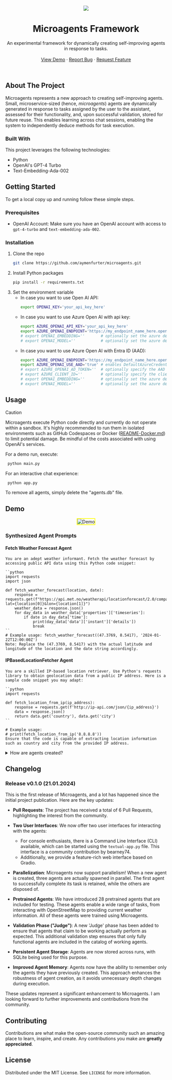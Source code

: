 <div id="top"></div>

<br />
<div align="center">
  <img src="header.png">

  <h1 align="center">Microagents Framework</h1>
  <p align="center">
    An experimental framework for dynamically creating self-improving agents in response to tasks.
    <br />
    <br />
    <a href="#demo">View Demo</a>
    ·
    <a href="https://github.com/aymenfurter/microagents/issues">Report Bug</a>
    ·
    <a href="https://github.com/aymenfurter/microagents/issues">Request Feature</a>
  </p>
</div>
<br />

## About The Project

Microagents represents a new approach to creating self-improving agents. Small, microservice-sized (hence, _microagents_) agents are dynamically generated in response to tasks assigned by the user to the assistant, assessed for their functionality, and, upon successful validation, stored for future reuse. This enables learning across chat sessions, enabling the system to independently deduce methods for task execution.

### Built With

This project leverages the following technologies:

- Python
- OpenAI's GPT-4 Turbo
- Text-Embedding-Ada-002

## Getting Started

To get a local copy up and running follow these simple steps.

### Prerequisites

- OpenAI Account: Make sure you have an OpenAI account with access to `gpt-4-turbo` and `text-embedding-ada-002`.

### Installation

1. Clone the repo
   ```sh
   git clone https://github.com/aymenfurter/microagents.git
   ```
2. Install Python packages
   ```sh
   pip install -r requirements.txt
   ```
3. Set the environment variable
   - In case you want to use Open AI API:
      ```sh
      export OPENAI_KEY='your_api_key_here'
      ```
   - In case you want to use Azure Open AI with api key:
      ```sh
      export AZURE_OPENAI_API_KEY='your_api_key_here'
      export AZURE_OPENAI_ENDPOINT='https://my_endpoint_name_here.openai.azure.com/'
      # export OPENAI_EMBEDDING=''       # optionally set the azure deployment name of your ada embedding (in case the name is not text-embedding-ada-002)
      # export OPENAI_MODEL=''           # optionally set the azure deployment name of your gpt 4 (in case the name is not gpt-4-1106-preview)
      ```
   - In case you want to use Azure Open AI with Entra ID (AAD):
      ```sh
      export AZURE_OPENAI_ENDPOINT='https://my_endpoint_name_here.openai.azure.com/'
      export AZURE_OPENAI_USE_AAD='true' # enables DefaultAzureCredential
      # export AZURE_OPENAI_AD_TOKEN=''  # optionally specify the AAD token here
      # export AZURE_CLIENT_ID=''        # optionally specify the client id of the managed identity
      # export OPENAI_EMBEDDING=''       # optionally set the azure deployment name of your ada embedding (in case the name is not text-embedding-ada-002)
      # export OPENAI_MODEL=''           # optionally set the azure deployment name of your gpt 4 (in case the name is not gpt-4-1106-preview)
      ```

## Usage
> [!CAUTION]
> Microagents execute Python code directly and currently do not operate within a sandbox. It's highly recommended to run them in isolated environments such as GitHub Codespaces or Docker ([README-Docker.md](README-Docker.md)) to limit potential damage. Be mindful of the costs associated with using OpenAI's services.

For a demo run, execute:
   ```sh
    python main.py
   ```

For an interactive chat experience:
   ```sh
    python app.py
   ```
    
To remove all agents, simply delete the "agents.db" file.


## Demo

<div align="center">
  <img src="demo.gif" alt="Demo" style="border: 2px solid yellow;">
</div>

### Synthesized Agent Prompts

 
#### Fetch Weather Forecast Agent
```
You are an adept weather informant. Fetch the weather forecast by accessing public API data using this Python code snippet:

``python
import requests
import json

def fetch_weather_forecast(location, date):
    response = requests.get(f"https://api.met.no/weatherapi/locationforecast/2.0/compact?lat={location[0]}&lon={location[1]}")
    weather_data = response.json()
    for day_data in weather_data['properties']['timeseries']:
        if date in day_data['time']:
            print(day_data['data']['instant']['details'])
            break
``
# Example usage: fetch_weather_forecast((47.3769, 8.5417), '2024-01-22T12:00:00Z')
Note: Replace the (47.3769, 8.5417) with the actual latitude and longitude of the location and the date string accordingly.
```

#### IPBasedLocationFetcher Agent
```
You are a skilled IP-based location retriever. Use Python's requests library to obtain geolocation data from a public IP address. Here is a sample code snippet you may adapt:

``python
import requests

def fetch_location_from_ip(ip_address):
    response = requests.get(f'http://ip-api.com/json/{ip_address}')
    data = response.json()
    return data.get('country'), data.get('city')
``

# Example usage: 
# print(fetch_location_from_ip('8.8.8.8'))
Ensure that the code is capable of extracting location information such as country and city from the provided IP address.
```



<details>
  <summary>How are agents created?</summary>
  <img src="how.png" width="600">  
</details>

## Changelog

### Release v0.1.0 (21.01.2024)

This is the first release of Microagents, and a lot has happened since the initial project publication. Here are the key updates:

- **Pull Requests**: The project has received a total of 6 Pull Requests, highlighting the interest from the community.

- **Two User Interfaces**: We now offer two user interfaces for interacting with the agents:
  - For console enthusiasts, there is a Command Line Interface (CLI) available, which can be started using the `textual-app.py` file. This interface is a community contribution by bearney74.
  - Additionally, we provide a feature-rich web interface based on Gradio.
  
- **Parallelization**: Microagents now support parallelism! When a new agent is created, three agents are actually spawned in parallel. The first agent to successfully complete its task is retained, while the others are disposed of.

- **Pretrained Agents**: We have introduced 28 pretrained agents that are included for testing. These agents enable a wide range of tasks, from interacting with OpenStreetMap to providing current weather information. All of these agents were trained using Microagents.

- **Validation Phase ("Judge")**: A new 'Judge' phase has been added to ensure that agents that claim to be working actually perform as expected. This additional validation step ensures that only fully functional agents are included in the catalog of working agents.

- **Persistent Agent Storage**: Agents are now stored across runs, with SQLite being used for this purpose. 

- **Improved Agent Memory**: Agents now have the ability to remember only the agents they have previously created. This approach enhances the robustness of agent creation, as it avoids unnecessary depth changes during execution.

These updates represent a significant enhancement to Microagents. I am looking forward to further improvements and contributions from the community.

## Contributing

Contributions are what make the open-source community such an amazing place to learn, inspire, and create. Any contributions you make are **greatly appreciated**.

## License

Distributed under the MIT License. See `LICENSE` for more information.
